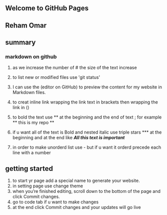 ## Welcome to GitHub Pages
## Reham Omar 
## summary 
### markdown on github


1. as we increase the number of # the size of the text increase  

2. to list new  or modified files use 'git status'

3. I can use the (editor on GitHub) to preview the content for my website in Markdown files.

4. to creat inline link wrapping the  link text in brackets then wrapping the link in ()

5. to bold the text use ** at the beginning and the end of text ; for example ** this is my repo **

6. if u want all of the text is Bold and nested italic	use triple stars *** at the beginning and at the end like ***All this text is important***	

7. in order to make unorderd list use - but if u want it orderd  precede each line with a number


## getting started 
1. to start yr page add a special name to generate your website.
2. in setting page use change theme 
3.  when you’re finished editing, scroll down to the bottom of the page and click Commit changes.
4. go to code tab if u want to make changes 
5. at the end click Commit changes and your updates will go live 







